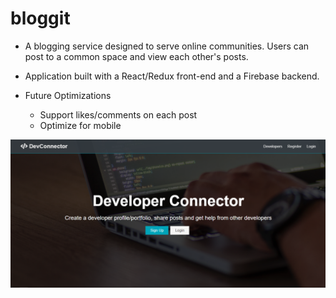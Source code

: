 # bloggit

- A blogging service designed to serve online communities. Users can post to a common space and view each other's posts.
- Application built with a React/Redux front-end and a Firebase backend.

- Future Optimizations
  - Support likes/comments on each post
  - Optimize for mobile

![homepage](https://raw.githubusercontent.com/jaisonpthomas/devConnector/master/homepage.png "homepage")
